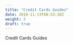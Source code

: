 ```yaml
---
title: "Credit Cards Guides"
date: 2018-11-13T08:53:10Z
weight: 3
draft: true
---
```


Credit Cards Guides
